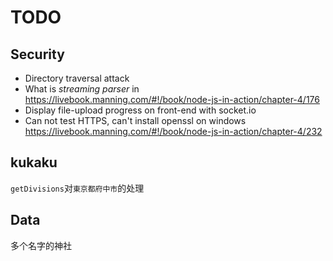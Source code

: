 # TODO

## Security
* Directory traversal attack
* What is *streaming parser* in https://livebook.manning.com/#!/book/node-js-in-action/chapter-4/176
* Display file-upload progress on front-end with socket.io
* Can not test HTTPS, can't install openssl on windows https://livebook.manning.com/#!/book/node-js-in-action/chapter-4/232


## kukaku
`getDivisions`对`東京都府中市`的处理

## Data
多个名字的神社
